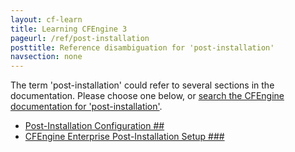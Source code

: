 ```yaml
---
layout: cf-learn
title: Learning CFEngine 3
pageurl: /ref/post-installation
posttitle: Reference disambiguation for 'post-installation'
navsection: none
---
```


The term 'post-installation' could refer to several sections in the documentation. Please choose one below, or
[search the CFEngine documentation for 'post-installation'](http://docs.cfengine.com/latest/search.html?q=post-installation).

- [Post-Installation Configuration \#\#](http://docs.cfengine.com/latest/guide-installation-and-configuration-general-installation.html#post-installation-configuration-##)
- [CFEngine Enterprise Post-Installation Setup \#\#\#](http://docs.cfengine.com/latest/guide-installation-and-configuration-general-installation.html#cfengine-enterprise-post-installation-setup-###)
